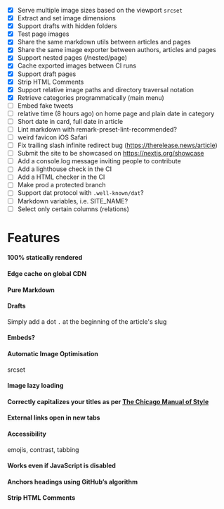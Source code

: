 - [x] Serve multiple image sizes based on the viewport `srcset`
- [x] Extract and set image dimensions
- [x] Support drafts with hidden folders 
- [x] Test page images 
- [x] Share the same markdown utils between articles and pages
- [x] Share the same image exporter between authors, articles and pages 
- [x] Support nested pages (/nested/page)
- [x] Cache exported images between CI runs 
- [x] Support draft pages
- [x] Strip HTML Comments
- [x] Support relative image paths and directory traversal notation
- [x] Retrieve categories programmatically (main menu)
- [ ] Embed fake tweets
- [ ] relative time (8 hours ago) on home page and plain date in category
- [ ] Short date in card, full date in article
- [ ] Lint markdown with remark-preset-lint-recommended?
- [ ] weird favicon iOS Safari
- [ ] Fix trailing slash infinite redirect bug (https://therelease.news/article)
- [ ] Submit the site to be showcased on https://nextjs.org/showcase
- [ ] Add a console.log message inviting people to contribute
- [ ] Add a lighthouse check in the CI
- [ ] Add a HTML checker in the CI
- [ ] Make prod a protected branch
- [ ] Support dat protocol with `.well-known/dat`?
- [ ] Markdown variables, i.e. SITE_NAME?
- [ ] Select only certain columns (relations)

# Features

#### 100% statically rendered

#### Edge cache on global CDN

#### Pure Markdown

#### Drafts

Simply add a dot `.` at the beginning of the article's slug

#### Embeds?

#### Automatic Image Optimisation

srcset

#### Image lazy loading

#### Correctly capitalizes your titles as per [The Chicago Manual of Style](http://www.chicagomanualofstyle.org/home.html)

#### External links open in new tabs

#### Accessibility

emojis, contrast, tabbing

#### Works even if JavaScript is disabled

#### Anchors headings using GitHub’s algorithm

#### Strip HTML Comments
